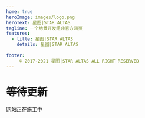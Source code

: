 ```yaml
---
home: true
heroImage: images/logo.png
heroText: 星图|STAR ALTAS
tagline: 一个地景开发组非官方网页
features:
  - title: 星图|STAR ALTAS
    details: 星图|STAR ALTAS
    
footer: 
     © 2017-2021 星图|STAR ALTAS ALL RIGHT RESERVED
---
```


# 等待更新

网站正在施工中